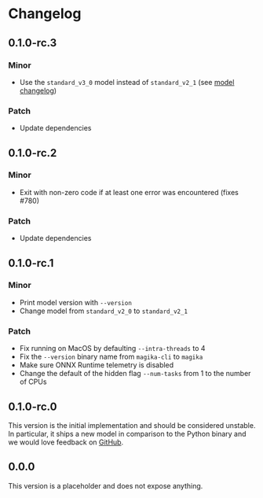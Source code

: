 # Changelog

## 0.1.0-rc.3

### Minor

- Use the `standard_v3_0` model instead of `standard_v2_1` (see [model changelog])

### Patch

- Update dependencies

## 0.1.0-rc.2

### Minor

- Exit with non-zero code if at least one error was encountered (fixes #780)

### Patch

- Update dependencies

## 0.1.0-rc.1

### Minor

- Print model version with `--version`
- Change model from `standard_v2_0` to `standard_v2_1`

### Patch

- Fix running on MacOS by defaulting `--intra-threads` to 4
- Fix the `--version` binary name from `magika-cli` to `magika`
- Make sure ONNX Runtime telemetry is disabled
- Change the default of the hidden flag `--num-tasks` from 1 to the number of CPUs

## 0.1.0-rc.0

This version is the initial implementation and should be considered unstable. In particular, it
ships a new model in comparison to the Python binary and we would love feedback on
[GitHub](https://github.com/google/magika/issues).

## 0.0.0

This version is a placeholder and does not expose anything.

[model changelog]: https://github.com/google/magika/blob/main/assets/models/CHANGELOG.md
